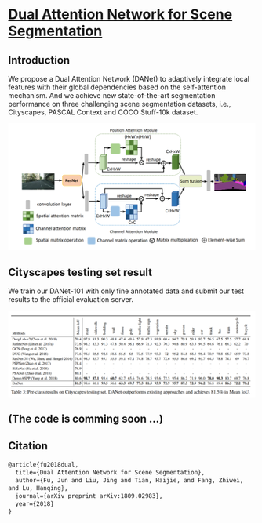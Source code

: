 # [Dual Attention Network for Scene Segmentation](https://arxiv.org/pdf/1809.02983.pdf)

## Introduction

We propose a Dual Attention Network (DANet) to adaptively integrate local features with their global dependencies based on the self-attention mechanism. And we achieve new state-of-the-art segmentation performance on three challenging scene segmentation datasets, i.e., Cityscapes, PASCAL Context and COCO Stuff-10k dataset.

![image](img/overview.png)

## Cityscapes testing set result

We train our DANet-101 with only fine annotated data and submit our test results to the official evaluation server.

![image](img/tab3.png)

## (The code is comming soon ...)

## Citation

```
@article{fu2018dual,
  title={Dual Attention Network for Scene Segmentation},
  author={Fu, Jun and Liu, Jing and Tian, Haijie, and Fang, Zhiwei, and Lu, Hanqing},
  journal={arXiv preprint arXiv:1809.02983},
  year={2018}
}
```